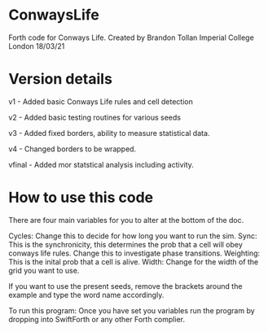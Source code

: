# ConwaysLife
Forth code for Conways Life.
Created by Brandon Tollan 
Imperial College London
18/03/21

# Version details

v1 - Added basic Conways Life rules and cell detection

v2 - Added basic testing routines for various seeds

v3 - Added fixed borders, ability to measure statistical data.

v4 - Changed borders to be wrapped.

vfinal - Added mor statstical analysis including activity.

# How to use this code 

There are four main variables for you to alter at the bottom of the doc.

Cycles: Change this to decide for how long you want to run the sim.
Sync: This is the synchronicity, this determines the prob that a cell will obey conways life rules. Change this to investigate phase transitions.
Weighting: This is the inital prob that a cell is alive.
Width: Change for the width of the grid you want to use.

If you want to use the present seeds, remove the brackets around the example and type the word name accordingly.

To run this program: Once you have set you variables run the program by dropping into SwiftForth or any other Forth complier. 
